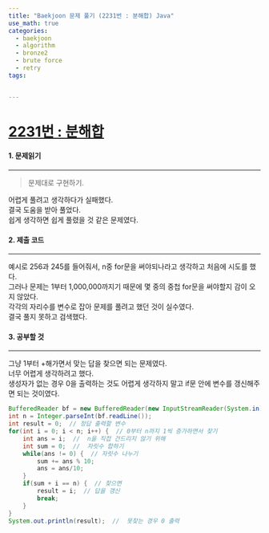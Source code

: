 ```yaml
---
title: "Baekjoon 문제 풀기 (2231번 : 분해합) Java"
use_math: true
categories:
  - baekjoon
  - algorithm
  - bronze2
  - brute force
  - retry
tags:


---
```



# [2231번 : 분해합](https://www.acmicpc.net/problem/2231)



#### 1. 문제읽기
---

> 문제대로 구현하기.   

어렵게 풀려고 생각하다가 실패했다.  
결국 도움을 받아 풀었다.  
쉽게 생각하면 쉽게 풀렸을 것 같은 문제였다.  




#### 2. 제출 코드 
---

예시로 256과 245를 들어줘서, n중 for문을 써야되나라고 생각하고 처음에 시도를 했다.  
그러나 문제는 1부터 1,000,000까지기 때문에 몇 중의 중첩 for문을 써야할지 감이 오지 않았다.  
각각의 자리수를 변수로 잡아 문제를 풀려고 했던 것이 실수였다.  
결국 풀지 못하고 검색했다.  



#### 3. 공부할 것
---

그냥 1부터 +해가면서 맞는 답을 찾으면 되는 문제였다.  
너무 어렵게 생각하려고 했다.  
생성자가 없는 경우 0을 출력하는 것도 어렵게 생각하지 말고 if문 안에 변수를 갱신해주면 되는 것이였다.  


```java
BufferedReader bf = new BufferedReader(new InputStreamReader(System.in));
int n = Integer.parseInt(bf.readLine());
int result = 0;  // 정답 출력할 변수
for(int i = 0; i < n; i++) {  // 0부터 n까지 1씩 증가하면서 찾기
    int ans = i;  //  n을 직접 건드리지 않기 위해
    int sum = 0;  //  자릿수 합하기
    while(ans != 0) {  // 자릿수 나누기
        sum += ans % 10;
        ans = ans/10;
    }
    if(sum + i == n) {  // 찾으면
        result = i;  // 답을 갱신
        break;
    }
}
System.out.println(result);  //  못찾는 경우 0 출력
```
